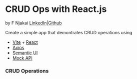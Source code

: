 # CRUD Ops with React.js

by F Njakai
[LinkedIn](https://www.linkedin.com/in/fnjakai)|[Github](https://www.github.com/brk-a)

Create a simple app that demontrates CRUD operations using 
* [Vite](https://vitejs.dev/) + [React](https://react.dev/)
* [Axios](https://axios-http.com/docs/intro)
* [Semantic UI](https://semantic-ui.com/)
* [Mock API](https://mockapi.io)

### CRUD Operations
